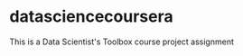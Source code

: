 datasciencecoursera
===================

This is a Data Scientist's Toolbox course project assignment

